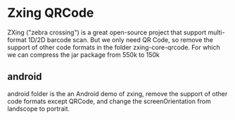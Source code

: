 # Zxing QRCode
ZXing ("zebra crossing") is a great open-source project that support multi-format 1D/2D barcode scan.
But we only need QR Code, so remove the support of other code formats in the folder zxing-core-qrcode.
For which we can compress the jar package from 550k to 150k

## android
android folder is the an Android demo of zxing, remove the support of other code formats except QRCode, and change the screenOrientation from landscope to portrait.
